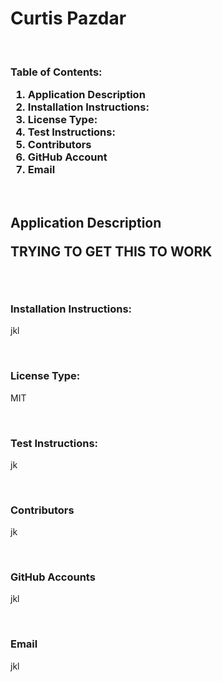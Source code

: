 <h1>
    Curtis Pazdar
    </h1>
    <br>
    <h3>Table of Contents:
    <ol>
            <li><a href="#Description"></a>Application Description</li>
            <li><a href="Installation Instructions:"></a>Installation Instructions:</li>
            <li><a href="License Type:"></a>License Type:</li>
            <li><a href="Test Instructions:"></a>Test Instructions:</li>
            <li><a href="Contributors"></a>Contributors</li>
            <li><a href="GitHub Account"></a>GitHub Account</li>
            <li><a href="Email"></a>Email</li>
    </h3>
    <br>
    <h2 id="Description">Application Description</>
    <p>
        TRYING TO GET THIS TO WORK
    </p>
    <br>
    <h3>Installation Instructions:</h3>
    <p>jkl</p>
    <br>
    <h3>License Type:</h3>
    <p>MIT</p>
    <br>
    <h3>Test Instructions:</h3>
    <p>jk</p>
    <br>
    <h3>Contributors</h3>
    <p>jk</p>
    <br>
    <h3>GitHub Accounts</h3>
    <p>jkl</p>
    <br>
    <h3>Email</h3>
    <p>jkl</p>
